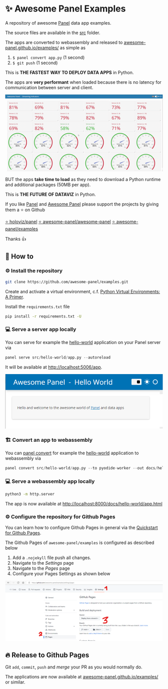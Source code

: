# ✨ Awesome Panel Examples

A repository of awesome [Panel](https://panel.holoviz.org/) data app examples.

The source files are available in the [src](/src) folder.

The apps are converted to webassembly and released to
[awesome-panel.github.io/examples/](https://awesome-panel.github.io/examples/) as simple as

1. `$ panel convert app.py` (1 second)
2. `$ git push` (1 second)

This is **THE FASTEST WAY TO DEPLOY DATA APPS** in Python.

The apps are **very performant** when loaded because there is no latency for communication between
server and client.

![awesome-panel-examples-tour.gif](assets/gifs/awesome-panel-examples-tour.gif)

BUT the apps **take time to load** as they need to download a Python runtime and additional packages
(50MB per app).

This is **THE FUTURE OF DATAVIZ** in Python.

If you like [Panel](https://panel.holoviz.org/) and [Awesome Panel](https://awesome-panel.org) please support the projects by giving them a ⭐ on Github

[⭐ holoviz/panel](https://github.com/holoviz/panel) [⭐ awesome-panel/awesome-panel](https://github.com/awesome-panel/awesome-panel) [⭐ awesome-panel/examples](https://github.com/awesome-panel/examples)

Thanks 👍

## 📙 How to

### ⚙️ Install the repository

```bash
git clone https://github.com/awesome-panel/examples.git
```

Create and activate a virtual environment, c.f.
[Python Virtual Environments: A Primer](https://realpython.com/python-virtual-environments-a-primer/).

Install the `requirements.txt` file

```bash
pip install -r requirements.txt -U
```

### 💻 Serve a server app locally

You can serve for example the [hello-world](src/hello-world/app.py) application on your Panel server via

```python
panel serve src/hello-world/app.py --autoreload
```

It will be available at [http://localhost:5006/app](http://localhost:5006/app).

![Panel Hello World App](assets/images/hello-world.png)

### 🏗️ Convert an app to webassembly

You can [panel convert](https://panel.holoviz.org/user_guide/Running_in_Webassembly.html) for
example the [hello-world](src/hello-world/app.py) application to webassembly via

```python
panel convert src/hello-world/app.py --to pyodide-worker --out docs/hello-world
```

### 💻 Serve a webassembly app locally

```bash
python3 -m http.server
```

The app is now available at [http://localhost:8000/docs/hello-world/app.html](http://localhost:8000/docs/hello-world/app.html)

### ⚙️ Configure the repository for Github Pages

You can learn how to configure Github Pages in general via the [Quickstart for Github Pages](https://docs.github.com/en/pages/quickstart).

The Github Pages of `awesome-panel/examples` is configured as described below

1. Add a `.nojekyll` file push all changes.
2. Navigate to the *Settings* page
3. Navigate to the *Pages* page
4. Configure your Pages Settings as shown below

![Github Pages Settings](assets/images/gh-pages-settings.png)

## 🔥 Release to Github Pages

Git `add`, `commit`, `push` and *merge* your PR as you would normally do.

The applications are now available at [awesome-panel.github.io/examples/](awesome-panel.github.io/examples/) or similar.
